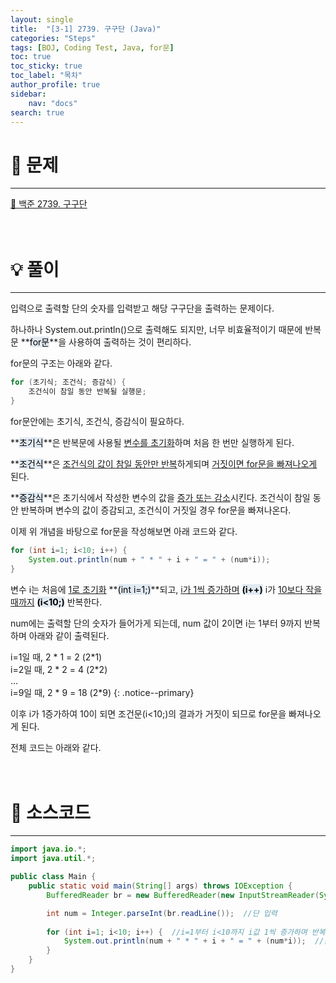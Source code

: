 ```yaml
---
layout: single
title:  "[3-1] 2739. 구구단 (Java)"
categories: "Steps" 
tags: [BOJ, Coding Test, Java, for문]
toc: true
toc_sticky: true
toc_label: "목차"
author_profile: true
sidebar:
    nav: "docs"
search: true
---
```


# 🔎 문제
<hr/>

[🔗 백준 2739. 구구단 ](https://www.acmicpc.net/problem/2739)
<br/><br/><br/>

# 💡 풀이
<hr/>

입력으로 출력할 단의 숫자를 입력받고 해당 구구단을 출력하는 문제이다.

하나하나 System.out.println()으로 출력해도 되지만, 너무 비효율적이기 때문에 반복문 **<mark style='background-color: #E1EAF3'>for문</mark>**을 사용하여 출력하는 것이 편리하다.

for문의 구조는 아래와 같다.

```java
for (초기식; 조건식; 증감식) {
    조건식이 참일 동안 반복될 실행문;
}
```

for문안에는 초기식, 조건식, 증감식이 필요하다.

**<mark style='background-color: #E1EAF3'>초기식</mark>**은 반복문에 사용될 <u>변수를 초기화</u>하며 처음 한 번만 실행하게 된다.

**<mark style='background-color: #E1EAF3'>조건식</mark>**은 <u>조건식의 값이 참일 동안만 반복</u>하게되며 <u>거짓이면 for문을 빠져나오게</u> 된다.

**<mark style='background-color: #E1EAF3'>증감식</mark>**은 초기식에서 작성한 변수의 값을 <u>증가 또는 감소</u>시킨다. 조건식이 참일 동안 반복하며 변수의 값이 증감되고, 조건식이 거짓일 경우 for문을 빠져나온다.

이제 위 개념을 바탕으로 for문을 작성해보면 아래 코드와 같다.

```java
for (int i=1; i<10; i++) {
    System.out.println(num + " * " + i + " = " + (num*i));
}
```

변수 i는 처음에 <u>1로 초기화</u> **<mark style='background-color: #E1EAF3'>(int i=1;)</mark>**되고, <u>i가 1씩 증가하며</u> **<mark style='background-color: #E1EAF3'>(i++)</mark>** i가 <u>10보다 작을 때까지</u> **<mark style='background-color: #E1EAF3'>(i<10;)</mark>** 반복한다.

num에는 출력할 단의 숫자가 들어가게 되는데, num 값이 2이면 i는 1부터 9까지 반복하며 아래와 같이 출력된다.

i=1일 때, 2 * 1 = 2 (2\*1) <br/>
i=2일 때, 2 * 2 = 4 (2\*2) <br/>
... <br/>
i=9일 때, 2 * 9 = 18 (2\*9)
{: .notice--primary}

이후 i가 1증가하여 10이 되면 조건문(i<10;)의 결과가 거짓이 되므로 for문을 빠져나오게 된다.

전체 코드는 아래와 같다.
<br/><br/><br/>

# 📃 소스코드
<hr/>

```java
import java.io.*;
import java.util.*;

public class Main {
    public static void main(String[] args) throws IOException {
    	BufferedReader br = new BufferedReader(new InputStreamReader(System.in));

    	int num = Integer.parseInt(br.readLine());  //단 입력
    	
    	for (int i=1; i<10; i++) {  //i=1부터 i<10까지 i값 1씩 증가하며 반복
    		System.out.println(num + " * " + i + " = " + (num*i));  //출력문
    	}
    }
}
```